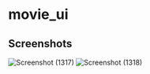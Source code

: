# movie_ui



## Screenshots
![Screenshot (1317)](https://github.com/shuklansh/movie_tmdb_ui/assets/89148178/0388a97f-ce06-4885-ab86-41591b0c135e)
![Screenshot (1318)](https://github.com/shuklansh/movie_tmdb_ui/assets/89148178/d42229de-86ac-4efa-81c4-5d74157cdd17)


